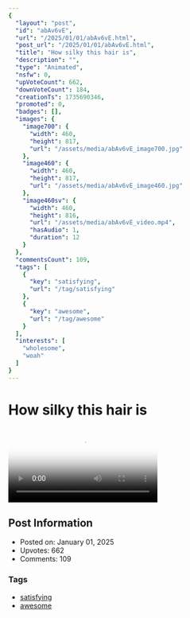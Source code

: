 ```yaml
---
{
  "layout": "post",
  "id": "abAv6vE",
  "url": "/2025/01/01/abAv6vE.html",
  "post_url": "/2025/01/01/abAv6vE.html",
  "title": "How silky this hair is",
  "description": "",
  "type": "Animated",
  "nsfw": 0,
  "upVoteCount": 662,
  "downVoteCount": 184,
  "creationTs": 1735690346,
  "promoted": 0,
  "badges": [],
  "images": {
    "image700": {
      "width": 460,
      "height": 817,
      "url": "/assets/media/abAv6vE_image700.jpg"
    },
    "image460": {
      "width": 460,
      "height": 817,
      "url": "/assets/media/abAv6vE_image460.jpg"
    },
    "image460sv": {
      "width": 460,
      "height": 816,
      "url": "/assets/media/abAv6vE_video.mp4",
      "hasAudio": 1,
      "duration": 12
    }
  },
  "commentsCount": 109,
  "tags": [
    {
      "key": "satisfying",
      "url": "/tag/satisfying"
    },
    {
      "key": "awesome",
      "url": "/tag/awesome"
    }
  ],
  "interests": [
    "wholesome",
    "woah"
  ]
}
---
```


# How silky this hair is

<video controls playsinline loop poster="/assets/media/abAv6vE_image460.jpg">
  <source src="/assets/media/abAv6vE_video.mp4" type="video/mp4">
  Your browser does not support the video tag.
</video>

## Post Information

- Posted on: January 01, 2025
- Upvotes: 662
- Comments: 109

### Tags

- [satisfying](/tag/satisfying)
- [awesome](/tag/awesome)
